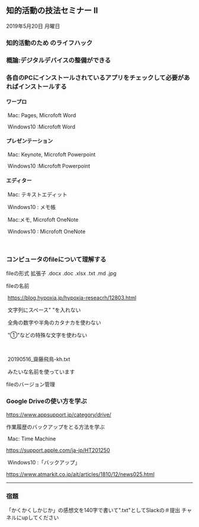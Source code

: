 ## 知的活動の技法セミナー II

2019年5月20日 月曜日



### 知的活動のため のライフハック

### 概論:デジタルデバイスの整備ができる



### 各自のPCにインストールされているアプリをチェックして必要があればインストールする

#### ワープロ

​	Mac: Pages, Microfoft Word

​	Windows10 :Microfoft Word

#### プレゼンテーション

​	Mac: Keynote, Microfoft Powerpoint

​	Windows10 :Microfoft Powerpoint

#### エディター

​	Mac: テキストエディット

​	Windows10 :	メモ帳



​	Mac:メモ, Microfoft OneNote

​	Windows10 : Microfoft OneNote

​	

### コンピュータのfileについて理解する

fileの形式
	拡張子
	.docx
	.doc
	.xlsx
	.txt
	.md
	.jpg	

fileの名前

​	https://blog.hypoxia.jp/hypoxia-reseacrh/12803.html

​	文字列にスペース" "を入れない

​	全角の数字や半角のカタナカを使わない

​	"①"などの特殊な文字を使わない

​	

​	20190516_齋藤飛鳥-kh.txt

​	みたいな名前を使っています



fileのバージョン管理



### Google Driveの使い方を学ぶ

https://www.appsupport.jp/category/drive/

作業履歴のバックアップをとる方法を学ぶ

​	Mac: Time Machine

https://support.apple.com/ja-jp/HT201250

​	Windows10 :「バックアップ」

https://www.atmarkit.co.jp/ait/articles/1810/12/news025.html



---

### 宿題

「かくかくしかじか」の感想文を140字で書いて".txt"としてSlackの＃提出 チャネルにupしてください











​	





